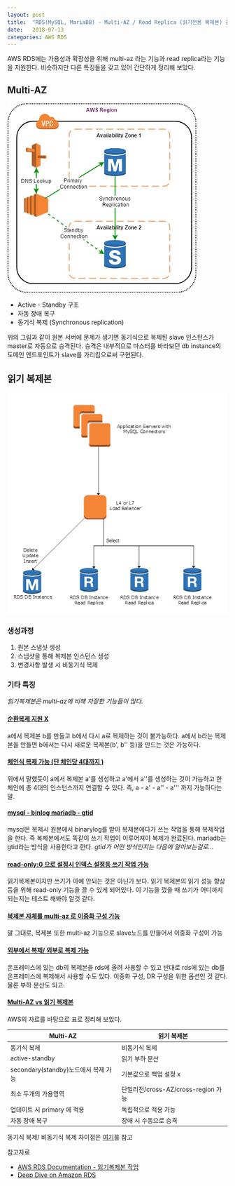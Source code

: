 ```yaml
---
layout: post
title:  "RDS(MySQL, MariaDB) - Multi-AZ / Read Replica (읽기전용 복제본) 관련 정리"
date:   2018-07-13
categories: AWS RDS
---
```


AWS RDS에는 가용성과 확장성을 위해 multi-az 라는 기능과 read replica라는 기능을 지원한다. 비슷하지만 다른 특징들을 갖고 있어 간단하게 정리해 보았다. 

## Multi-AZ 

![그림1](/images/rds_ha1.jpg)

* Active - Standby 구조 
* 자동 장애 복구 
* 동기식 복제 (Synchronous replication)

위의 그림과 같이 원본 서버에 문제가 생기면 동기식으로 복제된 slave 인스턴스가 master로 자동으로 승격된다. 승격은 내부적으로 마스터를 바라보던 db instance의 도메인 엔드포인트가 slave를 가리킴으로써 구현된다. 

## 읽기 복제본

![그림2](/images/rds_readrepl.png)

### 생성과정

1. 원본 스냅샷 생성
2. 스냅샷을 통해 복제본 인스턴스 생성 
3. 변경사항 발생 시 비동기식 복제 

### 기타 특징 

*읽기복제본은 multi-az에 비해 자잘한 기능들이 많다.*

#### <u>순환복제 지원 X </u>

a에서 복제본 b를 만들고 b에서 다시 a로 복제하는 것이 불가능하다. a에서 b라는 복제본을 만들면 b에서는 다시 새로운 복제본(b', b'' 등)을 만드는 것은 가능하다. 

#### <u> 체인식 복제 가능 (단 체인당 4대까지 )</u>

위에서 말했듯이 a에서 복제본 a'를 생성하고 a'에서 a''를 생성하는 것이 가능하고 한 체인에 총 4대의 인스턴스까지 연결할 수 있다. 즉, a - a' - a'' - a''' 까지 가능하다는 말. 

#### <u> mysql - binlog mariadb - gtid </u>

mysql은 복제시 원본에서 binarylog를 받아 복제본에다가 쓰는 작업을 통해 복제작업을 한다. 즉 복제본에서도 똑같이 쓰기 작업이 이루어져야 복제가 완료된다. mariadb는 gtid라는 방식을 사용한다고 한다. *gtid가 어떤 방식인지는 다음에 알아보는걸로...*

#### <u> read-only:0 으로 설정시 인덱스 설정등 쓰기 작업 가능 </u>

읽기복제본이지만 쓰기가 아예 안되는 것은 아닌가 보다. 읽기 복제본의 읽기 성능 향상 등을 위해 read-only 기능을 끌 수 있게 되어있다. 이 기능을 껐을 때 쓰기가 어디까지 되는지는 테스트 해봐야 알것 같다. 

#### <u>복제본 자체를 multi-az 로 이중화 구성 가능 </u>

말 그대로, 복제본 또한 multi-az 기능으로 slave노드를 만들어서 이중화 구성이 가능

#### <u>외부에서 복제/ 외부로 복제 가능 </u>

온프레미스에 있는 db의 복제본을 rds에 올려 사용할 수 있고 반대로 rds에 있는 db를 온프레미스에 복제해서 사용할 수도 있다. 이중화 구성, DR 구성을 위한 옵션인 것 같다. 물론 부하 분산도 되고. 

#### <u>Multi-AZ vs 읽기 복제본 </u>

AWS의 자료를 바탕으로 표로 정리해 보았다. 

Multi-AZ | 읽기 복제본
-------- | --------- 
동기식 복제 | 비동기식 복제 
active-standby | 읽기 부하 분산
secondary(standby)노드에서 복제 가능 | 기본값으로 백업 설정 x 
최소 두개의 가용영역 | 단일리전/cross-AZ/cross-region 가능 
업데이트 시 primary 에 적용 | 독립적으로 적용 가능 
자동 장애 복구 | 장애 시 수동으로 승격 

동기식 복제/ 비동기식 복제 차이점은 [여기](https://cloudbasic.net/white-papers/synchronous-vs-asynchronous-replication/)를 참고 

참고자료
* [AWS RDS Documentation - 읽기복제본 작업](https://docs.aws.amazon.com/ko_kr/AmazonRDS/latest/UserGuide/USER_ReadRepl.html)
* [Deep Dive on Amazon RDS](https://www.slideshare.net/AmazonWebServices/dat302deep-dive-on-amazon-relational-database-service-rds?qid=5a05e0f6-fec2-4451-a0cd-e3769a0f0b7d&v=&b=&from_search=7)